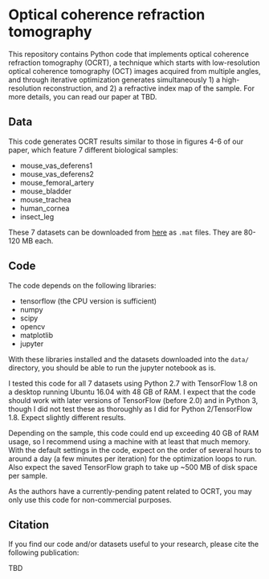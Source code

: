 # Optical coherence refraction tomography

This repository contains Python code that implements optical coherence refraction tomography (OCRT), a technique which starts with low-resolution optical coherence tomography (OCT) images acquired from multiple angles, and through iterative optimization generates simultaneously 1) a high-resolution reconstruction, and 2) a refractive index map of the sample. For more details, you can read our paper at TBD.

## Data
This code generates OCRT results similar to those in figures 4-6 of our paper, which feature 7 different biological samples:
- mouse_vas_deferens1
- mouse_vas_deferens2
- mouse_femoral_artery
- mouse_bladder
- mouse_trachea
- human_cornea
- insect_leg

These 7 datasets can be downloaded from [here](https://doi.org/10.6084/m9.figshare.8297138) as `.mat` files. They are 80-120 MB each.

## Code
The code depends on the following libraries:
- tensorflow (the CPU version is sufficient)
- numpy
- scipy
- opencv
- matplotlib
- jupyter

With these libraries installed and the datasets downloaded into the `data/` directory, you should be able to run the jupyter notebook as is.

I tested this code for all 7 datasets using Python 2.7 with TensorFlow 1.8 on a desktop running Ubuntu 16.04 with 48 GB of RAM. I expect that the code should work with later versions of TensorFlow (before 2.0) and in Python 3, though I did not test these as thoroughly as I did for Python 2/TensorFlow 1.8. Expect slightly different results.

Depending on the sample, this code could end up exceeding 40 GB of RAM usage, so I recommend using a machine with at least that much memory. With the default settings in the code, expect on the order of several hours to around a day (a few minutes per iteration) for the optimization loops to run. Also expect the saved TensorFlow graph to take up ~500 MB of disk space per sample.

As the authors have a currently-pending patent related to OCRT, you may only use this code for non-commercial purposes.

## Citation
If you find our code and/or datasets useful to your research, please cite the following publication:

TBD



